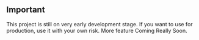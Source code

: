 ## Important
This project is still on very early development stage. If you want to use for production, use it with your own risk.
More feature Coming Really Soon.
